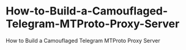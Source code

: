 # How-to-Build-a-Camouflaged-Telegram-MTProto-Proxy-Server
How to Build a Camouflaged Telegram MTProto Proxy Server
